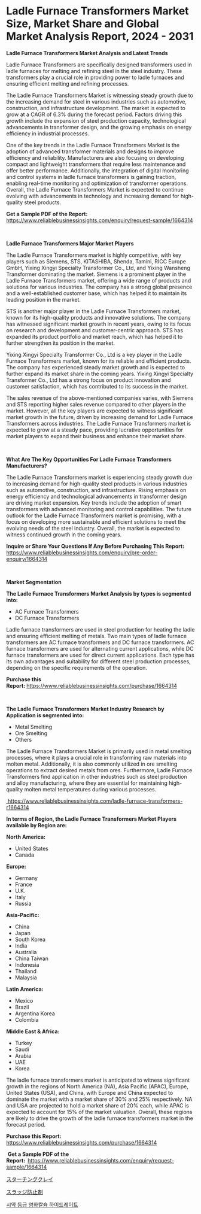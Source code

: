 <p><h1>Ladle Furnace Transformers Market Size, Market Share and Global Market Analysis Report, 2024 - 2031</h1></p><p><strong>Ladle Furnace Transformers Market Analysis and Latest Trends</strong></p>
<p><p>Ladle Furnace Transformers are specifically designed transformers used in ladle furnaces for melting and refining steel in the steel industry. These transformers play a crucial role in providing power to ladle furnaces and ensuring efficient melting and refining processes.</p><p>The Ladle Furnace Transformers Market is witnessing steady growth due to the increasing demand for steel in various industries such as automotive, construction, and infrastructure development. The market is expected to grow at a CAGR of 6.3% during the forecast period. Factors driving this growth include the expansion of steel production capacity, technological advancements in transformer design, and the growing emphasis on energy efficiency in industrial processes.</p><p>One of the key trends in the Ladle Furnace Transformers Market is the adoption of advanced transformer materials and designs to improve efficiency and reliability. Manufacturers are also focusing on developing compact and lightweight transformers that require less maintenance and offer better performance. Additionally, the integration of digital monitoring and control systems in ladle furnace transformers is gaining traction, enabling real-time monitoring and optimization of transformer operations. Overall, the Ladle Furnace Transformers Market is expected to continue evolving with advancements in technology and increasing demand for high-quality steel products.</p></p>
<p><strong>Get a Sample PDF of the Report:&nbsp;</strong> <a href="https://www.reliablebusinessinsights.com/enquiry/request-sample/1664314">https://www.reliablebusinessinsights.com/enquiry/request-sample/1664314</a></p>
<p>&nbsp;</p>
<p><strong>Ladle Furnace Transformers Major Market Players</strong></p>
<p><p>The Ladle Furnace Transformers market is highly competitive, with key players such as Siemens, STS, KITASHIBA, Shenda, Tamini, RICC Europe GmbH, Yixing Xingyi Specialty Transformer Co., Ltd, and Yixing Wansheng Transformer dominating the market. Siemens is a prominent player in the Ladle Furnace Transformers market, offering a wide range of products and solutions for various industries. The company has a strong global presence and a well-established customer base, which has helped it to maintain its leading position in the market.</p><p>STS is another major player in the Ladle Furnace Transformers market, known for its high-quality products and innovative solutions. The company has witnessed significant market growth in recent years, owing to its focus on research and development and customer-centric approach. STS has expanded its product portfolio and market reach, which has helped it to further strengthen its position in the market.</p><p>Yixing Xingyi Specialty Transformer Co., Ltd is a key player in the Ladle Furnace Transformers market, known for its reliable and efficient products. The company has experienced steady market growth and is expected to further expand its market share in the coming years. Yixing Xingyi Specialty Transformer Co., Ltd has a strong focus on product innovation and customer satisfaction, which has contributed to its success in the market.</p><p>The sales revenue of the above-mentioned companies varies, with Siemens and STS reporting higher sales revenue compared to other players in the market. However, all the key players are expected to witness significant market growth in the future, driven by increasing demand for Ladle Furnace Transformers across industries. The Ladle Furnace Transformers market is expected to grow at a steady pace, providing lucrative opportunities for market players to expand their business and enhance their market share.</p></p>
<p>&nbsp;</p>
<p><strong>What Are The Key Opportunities For Ladle Furnace Transformers Manufacturers?</strong></p>
<p><p>The Ladle Furnace Transformers market is experiencing steady growth due to increasing demand for high-quality steel products in various industries such as automotive, construction, and infrastructure. Rising emphasis on energy efficiency and technological advancements in transformer design are driving market expansion. Key trends include the adoption of smart transformers with advanced monitoring and control capabilities. The future outlook for the Ladle Furnace Transformers market is promising, with a focus on developing more sustainable and efficient solutions to meet the evolving needs of the steel industry. Overall, the market is expected to witness continued growth in the coming years.</p></p>
<p><strong>Inquire or Share Your Questions If Any Before Purchasing This Report:</strong> <a href="https://www.reliablebusinessinsights.com/enquiry/pre-order-enquiry/1664314">https://www.reliablebusinessinsights.com/enquiry/pre-order-enquiry/1664314</a></p>
<p>&nbsp;</p>
<p><strong>Market Segmentation</strong></p>
<p><strong>The Ladle Furnace Transformers Market Analysis by types is segmented into:</strong></p>
<p><ul><li>AC Furnace Transformers</li><li>DC Furnace Transformers</li></ul></p>
<p><p>Ladle furnace transformers are used in steel production for heating the ladle and ensuring efficient melting of metals. Two main types of ladle furnace transformers are AC furnace transformers and DC furnace transformers. AC furnace transformers are used for alternating current applications, while DC furnace transformers are used for direct current applications. Each type has its own advantages and suitability for different steel production processes, depending on the specific requirements of the operation.</p></p>
<p><strong>Purchase this Report:&nbsp;</strong><a href="https://www.reliablebusinessinsights.com/purchase/1664314">https://www.reliablebusinessinsights.com/purchase/1664314</a></p>
<p>&nbsp;</p>
<p><strong>The Ladle Furnace Transformers Market Industry Research by Application is segmented into:</strong></p>
<p><ul><li>Metal Smelting</li><li>Ore Smelting</li><li>Others</li></ul></p>
<p><p>The Ladle Furnace Transformers Market is primarily used in metal smelting processes, where it plays a crucial role in transforming raw materials into molten metal. Additionally, it is also commonly utilized in ore smelting operations to extract desired metals from ores. Furthermore, Ladle Furnace Transformers find application in other industries such as steel production and alloy manufacturing, where they are essential for maintaining high-quality molten metal temperatures during various processes.</p></p>
<p><a href="https://www.reliablebusinessinsights.com/ladle-furnace-transformers-r1664314">&nbsp;https://www.reliablebusinessinsights.com/ladle-furnace-transformers-r1664314</a></p>
<p><strong>In terms of Region, the Ladle Furnace Transformers Market Players available by Region are:</strong></p>
<p>
    <p> <strong> North America: </strong>
        <ul>
            <li>United States</li>
            <li>Canada</li>
        </ul>
        </p> 
    <p> <strong> Europe: </strong>
        <ul>
            <li>Germany</li>
            <li>France</li>
            <li>U.K.</li>
            <li>Italy</li>
            <li>Russia</li>
        </ul>
        </p> 
    <p> <strong> Asia-Pacific: </strong>
        <ul>
            <li>China</li>
            <li>Japan</li>
            <li>South Korea</li>
            <li>India</li>
            <li>Australia</li>
            <li>China Taiwan</li>
            <li>Indonesia</li>
            <li>Thailand</li>
            <li>Malaysia</li>
        </ul>
        </p> 
    <p> <strong> Latin America: </strong>
        <ul>
            <li>Mexico</li>
            <li>Brazil</li>
            <li>Argentina Korea</li>
            <li>Colombia</li>
        </ul>
        </p> 
    <p> <strong> Middle East & Africa: </strong>
        <ul>
            <li>Turkey</li>
            <li>Saudi</li>
            <li>Arabia</li>
            <li>UAE</li>
            <li>Korea</li>
        </ul>
    </p>
    </p>
<p><p>The ladle furnace transformers market is anticipated to witness significant growth in the regions of North America (NA), Asia Pacific (APAC), Europe, United States (USA), and China, with Europe and China expected to dominate the market with a market share of 30% and 25% respectively. NA and USA are projected to hold a market share of 20% each, while APAC is expected to account for 15% of the market valuation. Overall, these regions are likely to drive the growth of the ladle furnace transformers market in the forecast period.</p></p>
<p><strong>Purchase this Report: </strong><a href="https://www.reliablebusinessinsights.com/purchase/1664314">https://www.reliablebusinessinsights.com/purchase/1664314</a></p>
<p>&nbsp;<strong>Get a Sample PDF of the Report:&nbsp;&nbsp;</strong><a href="https://www.reliablebusinessinsights.com/enquiry/request-sample/1664314">https://www.reliablebusinessinsights.com/enquiry/request-sample/1664314</a></p>
<p><strong></strong></p>
<p><p><a href="https://github.com/bevdtkn4419963/Market-Research-Report-List-2/blob/main/670578296707.md">スターチングクレイ</a></p><p><a href="https://github.com/MosesSpinka1914/Market-Research-Report-List-1/blob/main/183871296708.md">スラッジ防止剤</a></p><p><a href="https://github.com/JeromeRtyau89966/Market-Research-Report-List-2/blob/main/609564588321.md">시약 등급 염화칼슘 하이드레이트</a></p></p>